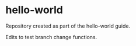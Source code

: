 # hello-world
Repository created as part of the hello-world guide.

Edits to test branch change functions.
